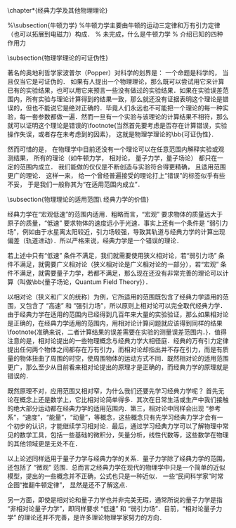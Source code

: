 \chapter*{经典力学及其他物理理论}


%\subsection{牛顿力学}
%牛顿力学主要由牛顿的运动三定律和万有引力定律（也可以拓展到电磁力）构成．
% 未完成，什么是牛顿力学
% 介绍已知的四种作用力

\subsection{物理学理论的可证伪性}

著名的奥地利哲学家波普尔（Popper）对科学的划界是： 一个命题是科学的， 当且仅当它是可证伪的． 如果有人提出一个物理理论，那么既可以尝试用它来计算已有的实验结果，也可以用它来预言一些没有做过的实验结果．如果在实验误差范围内，所有实验与理论计算得到的结果一致，那么就还没有证据表明这个理论是错误的，但也不能说它是绝对正确的．毕竟人们永远也不可能把一个理论的每一种实验，每一套参数都做一遍．然而一旦有一个实验与该理论的计算结果不相符，那么就可以证明这个理论是错误的\footnote{当然首先要考虑是否存在计算错误，实验操作失误，或者存在未考虑到的因素}， 这就是物理学理论的\bb{可证伪性}．

然而可惜的是， 在物理学中目前还没有一个理论可以在任意范围内解释实验或观测结果， 所有的理论（如牛顿力学， 相对论， 量子力学，量子场论） 都只在一定的范围内成立． 我们能做的仅仅是不断创造与实验符合得更精确， 且适用范围更广的理论． 这样一来， 给一个曾经普遍接受的理论打上“错误”的标签似乎有些不妥， 于是我们一般称其为“在适用范围内成立”．


\subsection{物理理论的适用范围\ 经典力学的价值}

经典力学在“宏观低速”的范围内适用．粗略而言，“宏观” 要求物体的质量远大于原子的质量，“低速” 要求物体的速度远小于光速．事实上还有一个条件是 “弱引力场”，例如由于水星离太阳较近，引力场较强，导致其轨道与经典力学的计算出现偏差（轨道进动）．所以严格来说，经典力学是一个错误的理论．

若上述中只有“低速” 条件不满足，我们就需要使用狭义相对论，若“弱引力场” 条件不满足，就需要广义相对论（狭义相对论是广义相对论的一部分），若“宏观” 条件不满足，就需要量子力学，若都不满足，那么现在还没有非常完善的理论可以计算（叫做\bb{量子场论，Quantum Field Theory}）．

以相对论（狭义和广义的统称）为例，它所适用的范围既包含了经典力学适用的范围，又包含了 “高速” 和 “强引力场”，所以原则上相对论可以完全取代经典力学．由于经典力学在适用的范围内已经得到几百年来大量的实验验证，那么如果相对论是正确的，在经典力学适用的范围内，用相对论计算问题就应该得到同样的结果\footnote{准确来说，二者计算结果的误差需要在实验的测量误差范围内．}．值得注意的是，相对论提出的一些物理概念与经典力学大相径庭．经典的万有引力定律提出任何两个物体之间都存在万有引力，而相对论却指出并不存在引力，而是有质量的物体扭曲了周围的时空，使周围物体的运动方式不同．既然相对论的适用范围更广，那么至少从目前看来相对论提出的原理才是正确的，而经典力学的原理就是错误的． 

既然原理不对，应用范围又相对窄，为什么我们还要先学习经典力学呢？ 首先无论在概念上还是数学上，它比相对论简单得多．其次在日常生活或生产中我们接触的绝大部分运动都在经典力学的适用范围内．第三，相对论中同样会出现 “参考系”，“速度”，“能量”，“动量”，等概念，这些概念只有先学习经典力学才会有一个初步的认识，才能继续学习相对论．最后，通过学习经典力学可以了解物理中常见的数学工具，包括一些基础的微积分，矢量分析，线性代数等，这些数学在物理的其他领域更是无处不在．

以上论述同样适用于量子力学与经典力学的关系．量子力学除了经典力学的范围，还包括了 “微观” 范围．总而言之经典力学在现代的物理学中只是一个简单的近似模型，提出的一些概念并不正确，公式也只是一种近似． 一些“民间科学家”时常企图“推翻牛顿定律”， 显然是还不了解这点．

另一方面，即使是相对论和量子力学也并非完美无瑕，通常所说的量子力学是指 “非相对论量子力学”，即同样要求 “低速” 和 “弱引力场”．目前，“相对论量子力学” 的理论还并不完善，是许多理论物理学家努力的方向．
